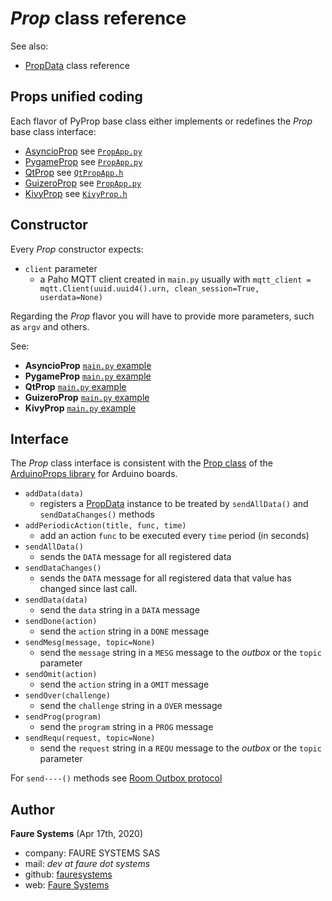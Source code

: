 # *Prop* class reference
See also:
* <a href="PropData.md" target="_blank">PropData</a> class reference

## Props unified coding
Each flavor of PyProp base class either implements or redefines the *Prop* base class interface:
* [AsyncioProp](https://github.com/xcape-io/PyProps/tree/master/AsyncioProp) see <a href="../core/PropApp.py" target="_blank">`PropApp.py`</a>
* [PygameProp](https://github.com/xcape-io/PyProps/tree/master/PygameProp) see <a href="../core/PropApp.py" target="_blank">`PropApp.py`</a>
* [QtProp](https://github.com/xcape-io/PyProps/tree/master/QtProp) see <a href="../core/QtPropApp.py" target="_blank">`QtPropApp.h`</a>
* [GuizeroProp](https://github.com/xcape-io/PyProps/tree/master/GuizeroProp) see <a href="../core/PropApp.py" target="_blank">`PropApp.py`</a>
* [KivyProp](https://github.com/xcape-io/PyProps/tree/master/KivyProp) see <a href="../core/KivyProp.py" target="_blank">`KivyProp.h`</a>


## Constructor
Every *Prop* constructor expects:
* `client` parameter
    - a Paho MQTT client created in `main.py` usually with
    `mqtt_client = mqtt.Client(uuid.uuid4().urn, clean_session=True, userdata=None)`

Regarding the *Prop* flavor you will have to provide more parameters, such as `argv` and others.

See:
* **AsyncioProp** <a href="https://github.com/xcape-io/PyProps/blob/master/AsyncioProp/PyCryingDollProp/main.py" target="_blank">`main.py` example</a>
* **PygameProp** <a href="https://github.com/xcape-io/PyProps/blob/master/PygameProp/PygameBlinkProp/main.py" target="_blank">`main.py` example</a>
* **QtProp** <a href="https://github.com/xcape-io/PyProps/blob/master/QtProp/QtEducationalProp/main.py" target="_blank">`main.py` example</a>
* **GuizeroProp** <a href="https://github.com/xcape-io/PyProps/blob/master/GuizeroProp/PyTeletextProp/main.py" target="_blank">`main.py` example</a>
* **KivyProp** <a href="https://github.com/xcape-io/PyProps/blob/master/KivyProp/PyWaterWellProp/main.py" target="_blank">`main.py` example</a>


## Interface
The *Prop* class interface is consistent with the <a href="https://github.com/xcape-io/ArduinoProps/blob/master/help/Prop.md" target="_blank">Prop class</a> of the <a href="https://github.com/xcape-io/ArduinoProps#arduinoprops-library" target="_blank">ArduinoProps library</a> for Arduino boards.

* `addData(data)`
    -  registers a [PropData](PropData.md) instance to be treated by `sendAllData()` and `sendDataChanges()` methods
* `addPeriodicAction(title, func, time)`
    - add an action `func` to be executed every `time` period (in seconds)
* `sendAllData()`
    - sends the `DATA` message for all registered data
* `sendDataChanges()`
    - sends the `DATA` message for all registered data that value has changed since last call.
* `sendData(data)`
    - send the `data` string in a `DATA` message 
* `sendDone(action)`
    - send the `action` string in a `DONE` message  
* `sendMesg(message, topic=None)`
    - send the `message` string in a `MESG` message to the *outbox* or the `topic` parameter
* `sendOmit(action)`
    - send the `action` string in a `OMIT` message  
* `sendOver(challenge)`
    - send the `challenge` string in a `OVER` message  
* `sendProg(program)`
    - send the `program` string in a `PROG` message  
* `sendRequ(request, topic=None)`
    - send the `request` string in a `REQU` message to the *outbox* or the `topic` parameter

For `send----()` methods see <a href="https://github.com/xcape-io/PyProps/blob/master/PROTOCOL.md" target="_blank">Room Outbox protocol</a>


## Author

**Faure Systems** (Apr 17th, 2020)
* company: FAURE SYSTEMS SAS
* mail: *dev at faure dot systems*
* github: <a href="https://github.com/fauresystems?tab=repositories" target="_blank">fauresystems</a>
* web: <a href="https://faure.systems/" target="_blank">Faure Systems</a>
